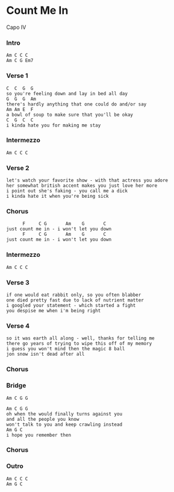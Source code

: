 # Count Me In

Capo IV

### Intro

	Am C C C
	Am C G Em7

### Verse 1

	C  C  G  G
	so you're feeling down and lay in bed all day
	G  G  G  Am
	there's hardly anything that one could do and/or say
	Am Am E  F
	a bowl of soup to make sure that you'll be okay
	C  G  C  C
	i kinda hate you for making me stay

### Intermezzo

	Am C C C

### Verse 2

	let's watch your favorite show - with that actress you adore
	her somewhat british accent makes you just love her more
	i point out she's faking - you call me a dick
	i kinda hate it when you're being sick

### Chorus

	      F     C G       Am    G       C
	just count me in - i won't let you down
	      F     C G       Am    G       C
	just count me in - i won't let you down

### Intermezzo

	Am C C C

### Verse 3

	if one would eat rabbit only, so you often blabber
	one died pretty fast due to lack of nutrient matter
	i googled your statement - which started a fight
	you despise me when i'm being right

### Verse 4

	so it was earth all along - well, thanks for telling me
	there go years of trying to wipe this off of my memory
	i guess you won't mind then the magic 8 ball
	jon snow isn't dead after all

### Chorus

### Bridge

	Am C G G

	Am C G G
	oh when the would finally turns against you
	and all the people you know
	won't talk to you and keep crawling instead
	Am G C
	i hope you remember then

### Chorus

### Outro

	Am C C C
	Am G C
